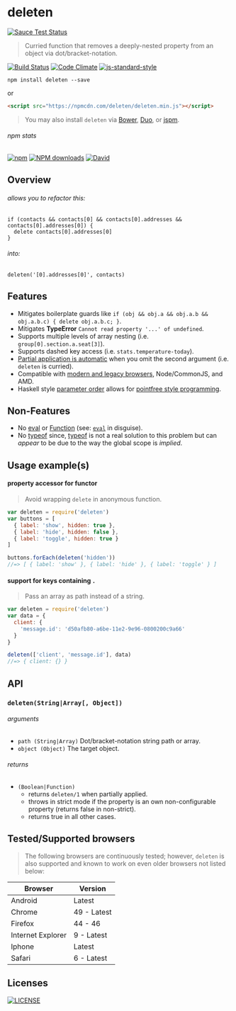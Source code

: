 # deleten
[![Sauce Test Status](https://saucelabs.com/browser-matrix/wilmoore-deleten.svg)](https://saucelabs.com/u/wilmoore-deleten)
> Curried function that removes a deeply-nested property from an object via dot/bracket-notation.

[![Build Status](http://img.shields.io/travis/wilmoore/deleten.js.svg)](https://travis-ci.org/wilmoore/deleten.js) [![Code Climate](https://codeclimate.com/github/wilmoore/deleten.js/badges/gpa.svg)](https://codeclimate.com/github/wilmoore/deleten.js) [![js-standard-style](https://img.shields.io/badge/code%20style-standard-brightgreen.svg?style=flat)](https://github.com/feross/standard)

```shell
npm install deleten --save
```

or

```html
<script src="https://npmcdn.com/deleten/deleten.min.js"></script>
```

> You may also install `deleten` via [Bower], [Duo], or [jspm].

###### npm stats

[![npm](https://img.shields.io/npm/v/deleten.svg)](https://www.npmjs.org/package/deleten) [![NPM downloads](http://img.shields.io/npm/dm/deleten.svg)](https://www.npmjs.org/package/deleten) [![David](https://img.shields.io/david/wilmoore/deleten.js.svg)](https://david-dm.org/wilmoore/deleten.js)

## Overview

###### allows you to refactor this:

    if (contacts && contacts[0] && contacts[0].addresses && contacts[0].addresses[0]) {
      delete contacts[0].addresses[0]
    }

###### into:

    deleten('[0].addresses[0]', contacts)

## Features

  - Mitigates boilerplate guards like `if (obj && obj.a && obj.a.b && obj.a.b.c) { delete obj.a.b.c; }`.
  - Mitigates **TypeError** `Cannot read property '...' of undefined`.
  - Supports multiple levels of array nesting (i.e. `group[0].section.a.seat[3]`).
  - Supports dashed key access (i.e. `stats.temperature-today`).
  - [Partial application is automatic][Un-bind your JS with curry] when you omit the second argument (i.e. `deleten` is curried).
  - Compatible with [modern and legacy browsers][browsers], Node/CommonJS, and AMD.
  - Haskell style [parameter order] allows for [pointfree style programming][Un-bind your JS with curry].

## Non-Features

  - No [eval][] or [Function][] (see: [`eval`][note] in disguise).
  - No [typeof][] since, [typeof][] is not a real solution to this problem but can _appear_ to be due to the way the global scope is _implied_.

## Usage example(s)

#### property accessor for functor
> Avoid wrapping `delete` in anonymous function.

```js
var deleten = require('deleten')
var buttons = [
  { label: 'show', hidden: true },
  { label: 'hide', hidden: false },
  { label: 'toggle', hidden: true }
]

buttons.forEach(deleten('hidden'))
//=> [ { label: 'show' }, { label: 'hide' }, { label: 'toggle' } ]
```

#### support for keys containing `.`
> Pass an array as path instead of a string.

```js
var deleten = require('deleten')
var data = {
  client: {
    'message.id': 'd50afb80-a6be-11e2-9e96-0800200c9a66'
  }
}

deleten(['client', 'message.id'], data)
//=> { client: {} }
```

## API

### `deleten(String|Array[, Object])`

###### arguments

 * `path (String|Array)` Dot/bracket-notation string path or array.
 * `object (Object)` The target object.

###### returns

 - `(Boolean|Function)` 
     - returns `deleten/1` when partially applied.
     - throws in strict mode if the property is an own non-configurable property (returns false in non-strict).
     - returns true in all other cases.

## Tested/Supported browsers

> The following browsers are continuously tested; however, `deleten` is also supported and known to work on even older browsers not listed below:

|Browser|Version|
|---|---|
|Android|Latest|
|Chrome|49 - Latest|
|Firefox|44 - 46|
|Internet Explorer|9 - Latest|
|Iphone|Latest|
|Safari|6 - Latest|

## Licenses

[![LICENSE](http://img.shields.io/npm/l/deleten.svg)](license)


[Bower]: http://bower.io
[Duo]: http://duojs.org
[Function]: https://developer.mozilla.org/en-US/docs/JavaScript/Reference/Global_Objects/Function
[Sauce Test Status]: https://saucelabs.com/browser-matrix/deleten.svg
[Un-bind your JS with curry]: https://medium.com/@wilmoore/un-bind-your-js-with-curry-a8657a4138cb#.6dswguc2q
[browsers]: https://saucelabs.com/u/deleten
[eval]: https://developer.mozilla.org/en-US/docs/JavaScript/Reference/Global_Objects/eval
[jspm]: http://jspm.io
[note]: https://developer.mozilla.org/en-US/docs/JavaScript/Reference/Operators/Member_Operators#Note_on_eval
[parameter order]: https://wiki.haskell.org/Parameter_order
[selectn]: https://www.npmjs.com/package/selectn
[typeof]: https://developer.mozilla.org/en-US/docs/JavaScript/Reference/Operators/typeof
